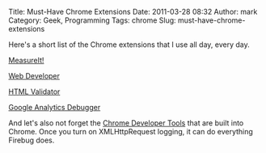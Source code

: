 Title: Must-Have Chrome Extensions
Date: 2011-03-28 08:32
Author: mark
Category: Geek, Programming
Tags: chrome
Slug: must-have-chrome-extensions

Here's a short list of the Chrome extensions that I use all day, every
day.



[MeasureIt!][]



[Web Developer][]



[HTML Validator][]



[Google Analytics Debugger][]



And let's also not forget the [Chrome Developer Tools][] that are built
into Chrome. Once you turn on XMLHttpRequest logging, it can do
everything Firebug does.



  [MeasureIt!]: https://chrome.google.com/webstore/detail/aonjhmdcgbgikgjapjckfkefpphjpgma
  [Web Developer]: https://chrome.google.com/webstore/detail/bfbameneiokkgbdmiekhjnmfkcnldhhm
  [HTML Validator]: https://chrome.google.com/webstore/detail/cgndfbhngibokieehnjhbjkkhbfmhojo
  [Google Analytics Debugger]: https://chrome.google.com/webstore/detail/jnkmfdileelhofjcijamephohjechhna
  [Chrome Developer Tools]: http://code.google.com/chrome/devtools/
